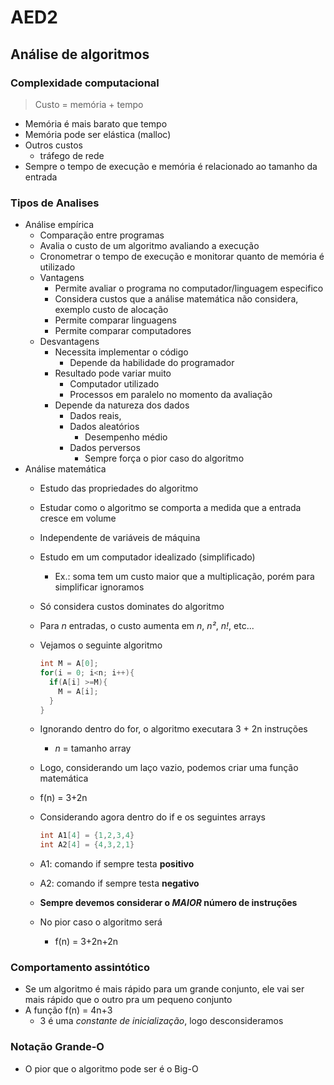 # AED2

## Análise de algoritmos

### Complexidade computacional

> Custo = memória + tempo

- Memória é mais barato que tempo
- Memória pode ser elástica (malloc)
- Outros custos
  - tráfego de rede
- Sempre o tempo de execução e memória é relacionado ao tamanho da entrada

### Tipos de Analises

- Análise empírica
  - Comparação entre programas
  - Avalia o custo de um algoritmo avaliando a execução
  - Cronometrar o tempo de execução e monitorar quanto de memória é utilizado
  - Vantagens
    - Permite avaliar o programa no computador/linguagem especifico
    - Considera custos que a análise matemática não considera, exemplo custo de alocação
    - Permite comparar linguagens
    - Permite comparar computadores
  - Desvantagens
    - Necessita implementar o código
      - Depende da habilidade do programador
    - Resultado pode variar muito
      - Computador utilizado
      - Processos em paralelo no momento da avaliação
    - Depende da natureza dos dados
      - Dados reais,
      - Dados aleatórios
        - Desempenho médio
      - Dados perversos
        - Sempre força o pior caso do algoritmo
- Análise matemática
  - Estudo das propriedades do algoritmo
  - Estudar como o algoritmo se comporta a medida que a entrada cresce em volume
  - Independente de variáveis de máquina
  - Estudo em um computador idealizado (simplificado)
    - Ex.: soma tem um custo maior que a multiplicação, porém para simplificar ignoramos
  - Só considera custos dominates do algoritmo
  - Para *n* entradas, o custo aumenta em *n*, *n²*, *n!*, etc...
  - Vejamos o seguinte algoritmo
  
      ```c
      int M = A[0];
      for(i = 0; i<n; i++){
        if(A[i] >=M){
          M = A[i];
        }
      }
      ```

  - Ignorando dentro do for, o algoritmo executara 3 + 2n instruções
    - *n* = tamanho array
  - Logo, considerando um laço vazio, podemos criar uma função matemática
  - f(n) = 3+2n
  - Considerando agora dentro do if e os seguintes arrays
  
      ```c
      int A1[4] = {1,2,3,4}
      int A2[4] = {4,3,2,1}
      ```

  - A1: comando if sempre testa **positivo**
  - A2: comando if sempre testa **negativo**
  - **Sempre devemos considerar o *MAIOR* número de instruções**
  - No pior caso o algoritmo será
    - f(n) = 3+2n+2n

### Comportamento assintótico

- Se um algoritmo é mais rápido para um grande conjunto, ele vai ser mais rápido que o outro pra um pequeno conjunto
- A função f(n) = 4n+3
  - 3 é uma *constante de inicialização*, logo desconsideramos

### Notação Grande-O

- O pior que o algoritmo pode ser é o Big-O
